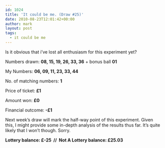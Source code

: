 ```yaml
---
id: 1024
title: 'It could be me. (Draw #25)'
date: 2010-08-23T12:01:42+00:00
author: mark
layout: post
tags:
  - it could be me
---
```

Is it obvious that i&#8217;ve lost all enthusiasm for this experiment yet?

Numbers drawn: **08, 15, 19, 26, 33, 36** + bonus ball **01**

My Numbers: **06, 09, 11, 23, 33, 44**

No. of matching numbers: **1**

Price of ticket: **£1**

Amount won: **£0**

Financial outcome: **-£1**

Next week&#8217;s draw will mark the half-way point of this experiment. Given this, I might provide some in-depth analysis of the results thus far. It&#8217;s quite likely that I won&#8217;t though. Sorry.

**Lottery balance: £-25  //  Not A Lottery balance: £25.03**